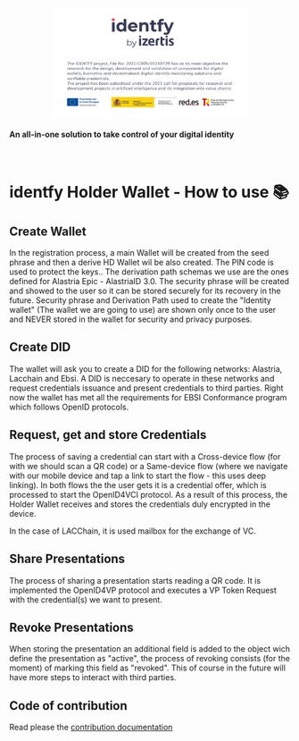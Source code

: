 <p align="center">
<picture>
      <img alt="identfy" src="./docs/img/header-identfy.jpg" width="350" style="max-width: 100%;">
    </picture>
</p>

<p align="center">
  <h4>
    An all-in-one solution to take control of your digital identity
  </h4>
</p>

<br/>

#  identfy Holder Wallet - How to use 📚

## Create Wallet

In the registration process, a main Wallet will be created from the seed phrase and then a derive HD Wallet wil be also created. The PIN code is used to protect the keys.. The derivation path schemas we use are the ones defined for Alastria Epic - AlastriaID 3.0. The security phrase will be created and showed to the user so it can be stored securely for its recovery in the future. Security phrase and Derivation Path used to create the "Identity wallet" (The wallet we are going to use) are shown only once to the user and NEVER stored in the wallet for security and privacy purposes.

## Create DID

The wallet will ask you to create a DID for the following networks: Alastria, Lacchain and Ebsi. A DID is neccesary to operate in these networks and request credentials issuance and present credentials to third parties. Right now the wallet has met all the requirements for EBSI Conformance program which follows OpenID protocols.

## Request, get and store Credentials

The process of saving a credential can start with a Cross-device flow (for with we should scan a QR code) or a Same-device flow (where we navigate with our mobile device and tap a link to start the flow - this uses deep linking). In both flows the the user gets it is a credential offer, which is processed to start the OpenID4VCI protocol. As a result of this process, the Holder Wallet receives and stores the credentials duly encrypted in the device.

In the case of LACChain, it is used mailbox for the exchange of VC.

## Share Presentations

The process of sharing a presentation starts reading a QR code. It is implemented the OpenID4VP protocol and executes a VP Token Request with the credential(s) we want to present.

## Revoke Presentations

When storing the presentation an additional field is added to the object wich define the presentation as "active", the process of revoking consists (for the moment) of marking this field as "revoked". This of course in the future will have more steps to interact with third parties.

## Code of contribution

Read please the [contribution documentation](../CONTRIBUTING.md)